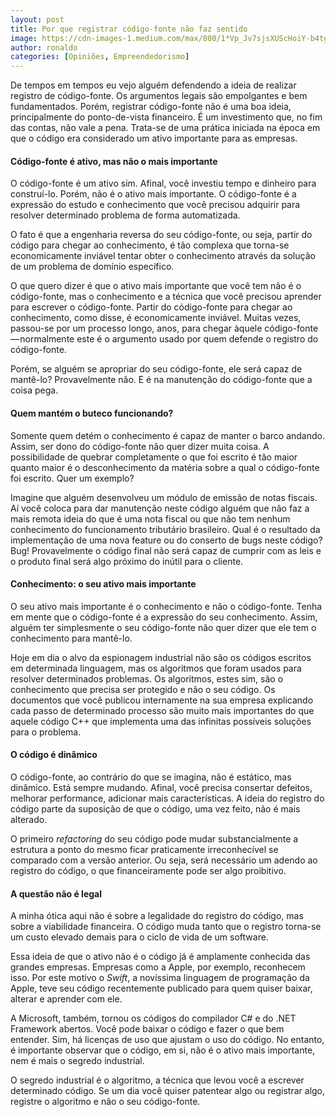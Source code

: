 ```yaml
---
layout: post
title: Por que registrar código-fonte não faz sentido
image: https://cdn-images-1.medium.com/max/800/1*Vp_Jv7sjsXUScHoiY-b4tg.jpeg
author: ronaldo
categories: [Opiniões, Empreendedorismo]
---
```


De tempos em tempos eu vejo alguém defendendo a ideia de
realizar registro de código-fonte. Os argumentos legais são empolgantes
e bem fundamentados. Porém, registrar código-fonte não é uma boa ideia,
principalmente do ponto-de-vista financeiro. É um investimento que, no
fim das contas, não vale a pena. Trata-se de uma prática iniciada na
época em que o código era considerado um ativo importante para as
empresas.

#### Código-fonte é ativo, mas não o mais importante

O código-fonte é um ativo sim. Afinal, você investiu tempo e dinheiro
para construí-lo. Porém, não é o ativo mais importante. O código-fonte é
a expressão do estudo e conhecimento que você precisou adquirir para
resolver determinado problema de forma automatizada.

O fato é que a engenharia reversa do seu código-fonte, ou seja, partir
do código para chegar ao conhecimento, é tão complexa que torna-se
economicamente inviável tentar obter o conhecimento através da solução
de um problema de domínio específico.

O que quero dizer é que o ativo mais importante que você tem não é o
código-fonte, mas o conhecimento e a técnica que você precisou aprender
para escrever o código-fonte. Partir do código-fonte para chegar ao
conhecimento, como disse, é economicamente inviável. Muitas vezes,
passou-se por um processo longo, anos, para chegar àquele
código-fonte — normalmente este é o argumento usado por quem defende o
registro do código-fonte.

Porém, se alguém se apropriar do seu código-fonte, ele será capaz de
mantê-lo? Provavelmente não. E é na manutenção do código-fonte que a
coisa pega.

#### Quem mantém o buteco funcionando?

Somente quem detém o conhecimento é capaz de manter o barco andando.
Assim, ser dono do código-fonte não quer dizer muita coisa. A
possibilidade de quebrar completamente o que foi escrito é tão maior
quanto maior é o desconhecimento da matéria sobre a qual o código-fonte
foi escrito. Quer um exemplo?

Imagine que alguém desenvolveu um módulo de emissão de notas fiscais. Aí
você coloca para dar manutenção neste código alguém que não faz a mais
remota ideia do que é uma nota fiscal ou que não tem nenhum conhecimento
do funcionamento tributário brasileiro. Qual é o resultado da
implementação de uma nova feature ou do conserto de bugs neste código?
Bug! Provavelmente o código final não será capaz de cumprir com as leis
e o produto final será algo próximo do inútil para o cliente.

#### Conhecimento: o seu ativo mais importante

O seu ativo mais importante é o conhecimento e não o código-fonte. Tenha
em mente que o código-fonte é a expressão do seu conhecimento. Assim,
alguém ter simplesmente o seu código-fonte não quer dizer que ele tem o
conhecimento para mantê-lo.

Hoje em dia o alvo da espionagem industrial não são os códigos escritos
em determinada linguagem, mas os algoritmos que foram usados para
resolver determinados problemas. Os algoritmos, estes sim, são o
conhecimento que precisa ser protegido e não o seu código. Os documentos
que você publicou internamente na sua empresa explicando cada passo de
determinado processo são muito mais importantes do que aquele código C++
que implementa uma das infinitas possíveis soluções para o problema.

#### O código é dinâmico

O código-fonte, ao contrário do que se imagina, não é estático, mas
dinâmico. Está sempre mudando. Afinal, você precisa consertar defeitos,
melhorar performance, adicionar mais características. A ideia do
registro do código parte da suposição de que o código, uma vez feito,
não é mais alterado.

O primeiro *refactoring* do seu código pode mudar substancialmente a
estrutura a ponto do mesmo ficar praticamente irreconhecível se
comparado com a versão anterior. Ou seja, será necessário um adendo ao
registro do código, o que financeiramente pode ser algo proibitivo.

#### A questão não é legal

A minha ótica aqui não é sobre a legalidade do registro do código, mas
sobre a viabilidade financeira. O código muda tanto que o registro
torna-se um custo elevado demais para o ciclo de vida de um software.

Essa ideia de que o ativo não é o código já é amplamente conhecida das
grandes empresas. Empresas como a Apple, por exemplo, reconhecem isso.
Por este motivo o *Swift*, a novíssima linguagem de programação da
Apple, teve seu código recentemente publicado para quem quiser baixar,
alterar e aprender com ele.

A Microsoft, também, tornou os códigos do compilador C\# e do .NET
Framework abertos. Você pode baixar o código e fazer o que bem entender.
Sim, há licenças de uso que ajustam o uso do código. No entanto, é
importante observar que o código, em si, não é o ativo mais importante,
nem é mais o segredo industrial.

O segredo industrial é o algoritmo, a técnica que levou você a escrever
determinado código. Se um dia você quiser patentear algo ou registrar
algo, registre o algoritmo e não o seu código-fonte.
